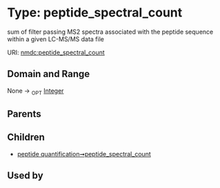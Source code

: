 
# Type: peptide_spectral_count


sum of filter passing MS2 spectra associated with the peptide sequence within a given LC-MS/MS data file

URI: [nmdc:peptide_spectral_count](https://microbiomedata/meta/peptide_spectral_count)


## Domain and Range

None ->  <sub>OPT</sub> [Integer](types/Integer.md)

## Parents


## Children

 *  [peptide quantification➞peptide_spectral_count](peptide_quantification_peptide_spectral_count.md)

## Used by

